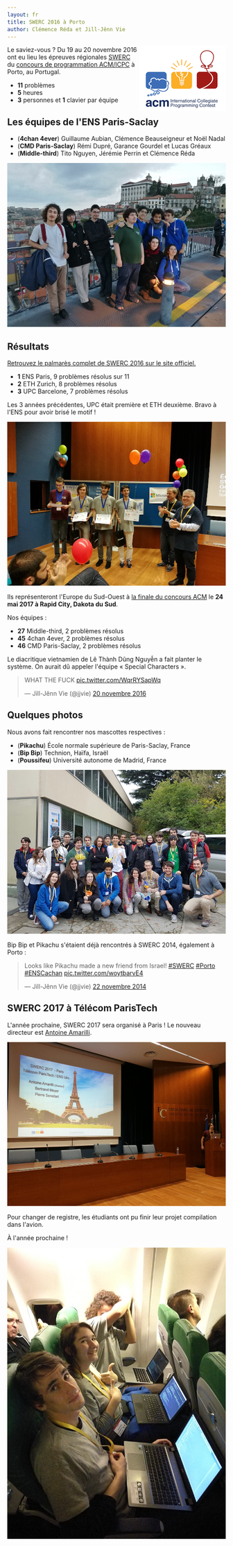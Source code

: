 ```yaml
---
layout: fr
title: SWERC 2016 à Porto
author: Clémence Réda et Jill-Jênn Vie
---
```


<img src="/fr/images/swerc2016/icpc.png" style="float: right" alt="Le logo du concours ACM/ICPC" />

Le saviez-vous ? Du 19 au 20 novembre 2016 ont eu lieu les épreuves régionales [SWERC](http://swerc.eu) du [concours de programmation ACM/ICPC](/acm/) à Porto, au Portugal.

- **11** problèmes
- **5** heures
- **3** personnes et **1** clavier par équipe

## Les équipes de l'ENS Paris-Saclay

- (**4chan 4ever**) Guillaume Aubian, Clémence Beauseigneur et Noël Nadal
- (**CMD Paris-Saclay**) Rémi Dupré, Garance Gourdel et Lucas Gréaux
- (**Middle-third**) Tito Nguyen, Jérémie Perrin et Clémence Réda

![Les équipes de l'ENS Paris-Saclay à SWERC 2016](/fr/images/swerc2016/ens-paris-saclay.jpg)

## Résultats

[Retrouvez le palmarès complet de SWERC 2016 sur le site officiel.](http://swerc.up.pt/2016/reports/ranking.html)

- **1** ENS Paris, 9 problèmes résolus sur 11
- **2** ETH Zurich, 8 problèmes résolus
- **3** UPC Barcelone, 7 problèmes résolus

Les 3 années précédentes, UPC était première et ETH deuxième. Bravo à l'ENS pour avoir brisé le motif !

![Ulm remporte SWERC 2016](/fr/images/swerc2016/ulm.jpg)

Ils représenteront l'Europe du Sud-Ouest à [la finale du concours ACM](https://icpc.baylor.edu/worldfinals/schedule) le **24 mai 2017 à Rapid City, Dakota du Sud**.

Nos équipes :

- **27** Middle-third, 2 problèmes résolus
- **45** 4chan 4ever, 2 problèmes résolus
- **46** CMD Paris-Saclay, 2 problèmes résolus

Le diacritique vietnamien de Lê Thành Dũng Nguyễn a fait planter le système. On aurait dû appeler l'équipe « Special Characters ».

<blockquote class="twitter-tweet" data-lang="fr"><p lang="en" dir="ltr">WHAT THE FUCK <a href="https://t.co/WqrRYSapWq">pic.twitter.com/WqrRYSapWq</a></p>&mdash; Jill-Jênn Vie (@jjvie) <a href="https://twitter.com/jjvie/status/800387854518124544">20 novembre 2016</a></blockquote> <script async src="//platform.twitter.com/widgets.js" charset="utf-8"></script>

## Quelques photos

Nous avons fait rencontrer nos mascottes respectives :

- (**Pikachu**) École normale supérieure de Paris-Saclay, France
- (**Bip Bip**) Technion, Haïfa, Israël
- (**Poussifeu**) Université autonome de Madrid, France

![Porto SWERC 2016](/fr/images/swerc2016/swerc2016.jpg)

Bip Bip et Pikachu s'étaient déjà rencontrés à SWERC 2014, également à Porto :

<blockquote class="twitter-tweet" data-lang="fr"><p lang="en" dir="ltr">Looks like Pikachu made a new friend from Israel! <a href="https://twitter.com/hashtag/SWERC?src=hash">#SWERC</a> <a href="https://twitter.com/hashtag/Porto?src=hash">#Porto</a> <a href="https://twitter.com/hashtag/ENSCachan?src=hash">#ENSCachan</a> <a href="http://t.co/woytbarvE4">pic.twitter.com/woytbarvE4</a></p>&mdash; Jill-Jênn Vie (@jjvie) <a href="https://twitter.com/jjvie/status/536117139925913600">22 novembre 2014</a></blockquote> <script async src="//platform.twitter.com/widgets.js" charset="utf-8"></script>

## SWERC 2017 à Télécom ParisTech

L'année prochaine, SWERC 2017 sera organisé à Paris ! Le nouveau directeur est [Antoine Amarilli](https://a3nm.net).

![Paris SWERC 2017](/fr/images/swerc2016/swerc2017.jpg)

Pour changer de registre, les étudiants ont pu finir leur projet compilation dans l'avion.

À l'année prochaine !

![Projet compilation](/fr/images/swerc2016/compil.jpg)
